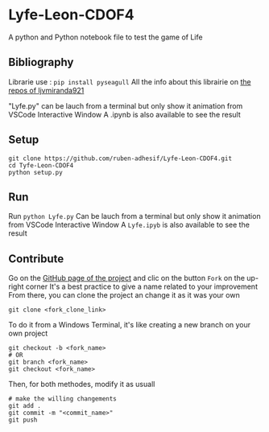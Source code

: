 # Lyfe-Leon-CDOF4

A python and Python notebook file to test the game of Life

## Bibliography

Librarie use : `pip install pyseagull`
All the info about this librairie on [the repos of ljvmiranda921](https://github.com/ljvmiranda921/seagull.git)

"Lyfe.py" can be lauch from a terminal but only show it animation from VSCode Interactive Window
A .ipynb is also available to see the result






## Setup

```shell
git clone https://github.com/ruben-adhesif/Lyfe-Leon-CDOF4.git
cd Tyfe-Leon-CDOF4
python setup.py
```

## Run

Run `python Lyfe.py`
Can be lauch from a terminal but only show it animation from VSCode Interactive Window
A `Lyfe.ipyb` is also available to see the result

## Contribute

Go on the [GitHub page of the project](https://github.com/ruben-adhesif/Lyfe-Leon-CDOF4.git) and clic on the button `Fork` on the up-right corner
It's a best practice to give a name related to your improvement
From there, you can clone the project an change it as it was your own

```shell
git clone <fork_clone_link>
```

To do it from a Windows Terminal, it's like creating a new branch on your own project

```shell
git checkout -b <fork_name>
# OR
git branch <fork_name>
git checkout <fork_name>
```

Then, for both methodes, modify it as usuall

```shell
# make the willing changements
git add .
git commit -m "<commit_name>"
git push
```
